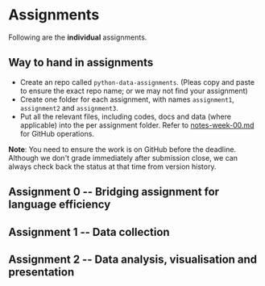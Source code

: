 # Assignments

Following are the **individual** assignments.

## Way to hand in assignments

- Create an repo called `python-data-assignments`. (Pleas copy and paste to ensure the exact repo name; or we may not find your assignment)
- Create one folder for each assignment, with names `assignment1`, `assignment2` and `assignment3`.
- Put all the relevant files, including codes, docs and data (where applicable) into the per assignment folder. Refer to [notes-week-00.md](notes-week-00.md) for GitHub operations.

**Note**: You need to ensure the work is on GitHub before the deadline. Although we don't grade immediately after submission close, we can always check back the status at that time from version history.

## Assignment 0 -- Bridging assignment for language efficiency



## Assignment 1 -- Data collection

## Assignment 2 -- Data analysis, visualisation and presentation

